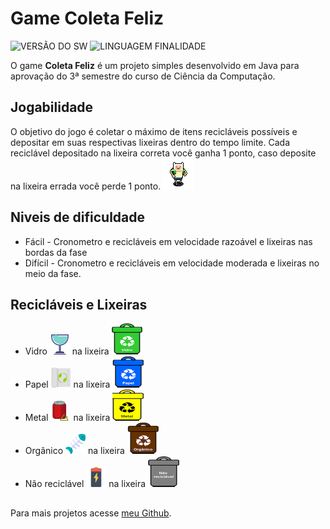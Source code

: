 # Game Coleta Feliz
 
![VERSÃO DO SW](https://img.shields.io/badge/Version-1.0-green.svg)         ![LINGUAGEM FINALIDADE](https://img.shields.io/badge/Java-game-green.svg)
 
O game **Coleta Feliz** é um projeto simples desenvolvido em Java para aprovação do 3ª semestre do curso de Ciência da Computação.
 
## Jogabilidade
 
O objetivo do jogo é coletar o máximo de itens recicláveis possíveis e depositar em suas respectivas lixeiras dentro do tempo limite. Cada reciclável depositado na lixeira correta você ganha 1 ponto, caso deposite na lixeira errada você perde 1 ponto.
![Persomagem](.\src\imagens\down.gif)

## Niveis de dificuldade
- Fácil - Cronometro e recicláveis em velocidade razoável e lixeiras nas bordas da fase
- Difícil - Cronometro e recicláveis em velocidade moderada e lixeiras no meio da fase.

## Recicláveis e Lixeiras
- Vidro ![Vidro](.\src\imagens\RecVidro.png) na lixeira ![Lixeira vidro](.\src\imagens\vidro.png)
- Papel ![Papel](.\src\imagens\RecPapel.png) na lixeira ![Lixeira vidro](.\src\imagens\papel.png)
- Metal ![Metal](.\src\imagens\RecMetal.png) na lixeira ![Lixeira vidro](.\src\imagens\metal.png)
- Orgânico ![Vidro](.\src\imagens\RecOrganico.png) na lixeira ![Lixeira vidro](.\src\imagens\organico.png)
- Não reciclável ![Vidro](.\src\imagens\NoRec.png) na lixeira ![Lixeira vidro](.\src\imagens\naoreciclavel.png)

##
Para mais projetos acesse [meu Github](https://github.com/AbnerPS).